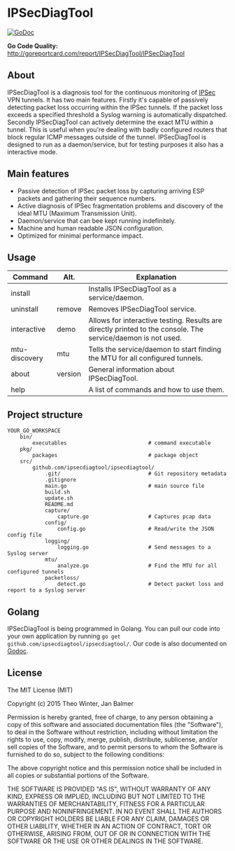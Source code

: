 # IPSecDiagTool

[![GoDoc](https://godoc.org/github.com/IPSecDiagTool/IPSecDiagTool?status.svg)](https://godoc.org/github.com/IPSecDiagTool/IPSecDiagTool)

**Go Code Quality:** http://goreportcard.com/report/IPSecDiagTool/IPSecDiagTool

## About
IPSecDiagTool is a diagnosis tool for the continuous monitoring of [IPSec](http://en.wikipedia.org/wiki/IPsec) VPN tunnels.
It has two main features. Firstly it's capable of passively detecting packet loss occurring within the IPSec tunnels. If
the packet loss exceeds a specified threshold a Syslog warning is automatically dispatched. Secondly IPSecDiagTool can
actively determine the exact MTU within a tunnel. This is useful when you're dealing with badly configured routers that
block regular ICMP messages outside of the tunnel. IPSecDiagTool is designed to run as a daemon/service, but for testing
purposes it also has a interactive mode.

## Main features
+ Passive detection of IPSec packet loss by capturing arriving ESP packets and gathering their sequence numbers.
+ Active diagnosis of IPSec fragmentation problems and discovery of the ideal MTU (Maximum Transmission Unit).
+ Daemon/service that can bee kept running indefinitely.
+ Machine and human readable JSON configuration.
+ Optimized for minimal performance impact.

## Usage

| Command       | Alt.    | Explanation                                                                                                  |
|---------------|---------|--------------------------------------------------------------------------------------------------------------|
| install       |         | Installs IPSecDiagTool as a service/daemon.                                                                  |
| uninstall     | remove  | Removes IPSecDiagTool service.                                                                               |
| interactive   | demo    | Allows for interactive testing. Results are directly printed to the console. The service/daemon is not used. |
| mtu-discovery | mtu     | Tells the service/daemon to start finding the MTU for all configured tunnels.                                |
| about         | version | General information about IPSecDiagTool.                                                                     |
| help          |         | A list of commands and how to use them.

## Project structure

    YOUR_GO_WORKSPACE
        bin/
            executables                          # command executable
        pkg/
            packages                             # package object
        src/
            github.com/ipsecdiagtool/ipsecdiagtool/
                .git/                            # Git repository metadata
                .gitignore
                main.go                          # main source file
                build.sh
                update.sh
                README.md
                capture/
                    capture.go                   # Captures pcap data
                config/
                    config.go                    # Read/write the JSON config file
                logging/
                    logging.go                   # Send messages to a Syslog server
                mtu/
                    analyze.go                   # Find the MTU for all configured tunnels
                packetloss/
                    detect.go                    # Detect packet loss and report to a Syslog server

## Golang
IPSecDiagTool is being programmed in Golang. You can pull our code into your own application by
running `go get github.com/ipsecdiagtool/ipsecdiagtool/`. Our code is also documented on 
[Godoc](https://godoc.org/github.com/IPSecDiagTool/IPSecDiagTool).

## License
The MIT License (MIT)

Copyright (c) 2015 Theo Winter, Jan Balmer

Permission is hereby granted, free of charge, to any person obtaining a copy
of this software and associated documentation files (the "Software"), to deal
in the Software without restriction, including without limitation the rights
to use, copy, modify, merge, publish, distribute, sublicense, and/or sell
copies of the Software, and to permit persons to whom the Software is
furnished to do so, subject to the following conditions:

The above copyright notice and this permission notice shall be included in all
copies or substantial portions of the Software.

THE SOFTWARE IS PROVIDED "AS IS", WITHOUT WARRANTY OF ANY KIND, EXPRESS OR
IMPLIED, INCLUDING BUT NOT LIMITED TO THE WARRANTIES OF MERCHANTABILITY,
FITNESS FOR A PARTICULAR PURPOSE AND NONINFRINGEMENT. IN NO EVENT SHALL THE
AUTHORS OR COPYRIGHT HOLDERS BE LIABLE FOR ANY CLAIM, DAMAGES OR OTHER
LIABILITY, WHETHER IN AN ACTION OF CONTRACT, TORT OR OTHERWISE, ARISING FROM,
OUT OF OR IN CONNECTION WITH THE SOFTWARE OR THE USE OR OTHER DEALINGS IN THE
SOFTWARE.
